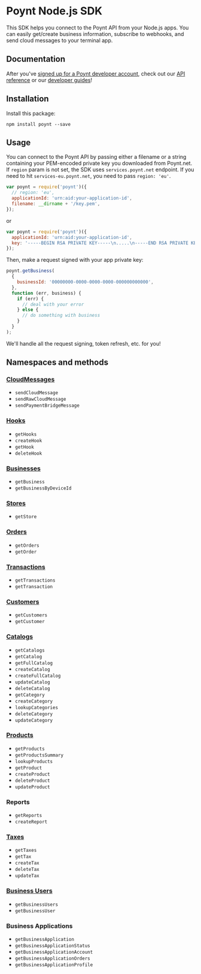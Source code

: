 # Poynt Node.js SDK

This SDK helps you connect to the Poynt API from your Node.js apps. You can easily get/create business information, subscribe to webhooks, and send cloud messages to your terminal app.

## Documentation

After you've [signed up for a Poynt developer account](https://poynt.net/auth/signup/developer), check out our [API reference](https://poynt.com/docs/api/) or our [developer guides](https://poynt.com/tag/guides/)!

## Installation

Install this package:

```
npm install poynt --save
```

## Usage

You can connect to the Poynt API by passing either a filename or a string containing your PEM-encoded private key you downloaded from Poynt.net. If `region` param is not set, the SDK uses `services.poynt.net` endpoint. If you need to hit `services-eu.poynt.net`, you need to pass `region: 'eu'`.

```javascript
var poynt = require('poynt')({
  // region: 'eu',
  applicationId: 'urn:aid:your-application-id',
  filename: __dirname + '/key.pem',
});
```

or

```javascript
var poynt = require('poynt')({
  applicationId: 'urn:aid:your-application-id',
  key: '-----BEGIN RSA PRIVATE KEY-----\n.....\n-----END RSA PRIVATE KEY-----',
});
```

Then, make a request signed with your app private key:

```javascript
poynt.getBusiness(
  {
    businessId: '00000000-0000-0000-0000-000000000000',
  },
  function (err, business) {
    if (err) {
      // deal with your error
    } else {
      // do something with business
    }
  }
);
```

We'll handle all the request signing, token refresh, etc. for you!

## Namespaces and methods

### [CloudMessages](https://poynt.com/docs/api/#cloudmessages-index)

- `sendCloudMessage`
- `sendRawCloudMessage`
- `sendPaymentBridgeMessage`

### [Hooks](https://poynt.com/docs/api/#hooks-index)

- `getHooks`
- `createHook`
- `getHook`
- `deleteHook`

### [Businesses](https://poynt.com/docs/api/#businesses-index)

- `getBusiness`
- `getBusinessByDeviceId`

### [Stores](https://poynt.com/docs/api/#stores-index)

- `getStore`

### [Orders](https://poynt.com/docs/api/#orders-index)

- `getOrders`
- `getOrder`

### [Transactions](https://poynt.com/docs/api/#transactions-index)

- `getTransactions`
- `getTransaction`

### [Customers](https://poynt.com/docs/api/#customers-index)

- `getCustomers`
- `getCustomer`

### [Catalogs](https://poynt.com/docs/api/#catalogs-index)

- `getCatalogs`
- `getCatalog`
- `getFullCatalog`
- `createCatalog`
- `createFullCatalog`
- `updateCatalog`
- `deleteCatalog`
- `getCategory`
- `createCategory`
- `lookupCategories`
- `deleteCategory`
- `updateCategory`

### [Products](https://poynt.com/docs/api/#products-index)

- `getProducts`
- `getProductsSummary`
- `lookupProducts`
- `getProduct`
- `createProduct`
- `deleteProduct`
- `updateProduct`

### Reports

- `getReports`
- `createReport`

### [Taxes](https://poynt.com/docs/api/#taxes-index)

- `getTaxes`
- `getTax`
- `createTax`
- `deleteTax`
- `updateTax`

### [Business Users](https://poynt.com/docs/api/#business-users-index)

- `getBusinessUsers`
- `getBusinessUser`

### Business Applications

- `getBusinessApplication`
- `getBusinessApplicationStatus`
- `getBusinessApplicationAccount`
- `getBusinessApplicationOrders`
- `getBusinessApplicationProfile`
